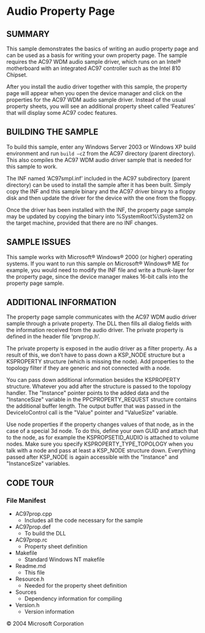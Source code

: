 # Audio Property Page
## SUMMARY
This sample demonstrates the basics of writing an audio property page and can be used as a basis for writing your own property page. The sample requires the AC97 WDM audio sample driver, which runs on an Intel® motherboard with an integrated AC97 controller such as the Intel 810 Chipset.

After you install the audio driver together with this sample, the property page will appear when you open the device manager and click on the properties for the AC97 WDM audio sample driver. Instead of the usual property sheets, you will see an additional property sheet called ‘Features’ that will display some AC97 codec features.
## BUILDING THE SAMPLE
To build this sample, enter any Windows Server 2003 or Windows XP build environment and run `build –cZ` from the AC97 directory (parent directory). This also compiles the AC97 WDM audio driver sample that is needed for this sample to work.

The INF named ‘AC97smpl.inf’ included in the AC97 subdirectory (parent directory) can be used to install the sample after it has been built. Simply copy the INF and this sample binary and the AC97 driver binary to a floppy disk and then update the driver for the device with the one from the floppy. 

Once the driver has been installed with the INF, the property page sample may be updated by copying the binary into %SystemRoot%\System32 on the target machine, provided that there are no INF changes.
## SAMPLE ISSUES
This sample works with Microsoft® Windows® 2000 (or higher) operating systems. If you want to run this sample on Microsoft® Windows® ME for example, you would need to modify the INF file and write a thunk-layer for the property page, since the device manager makes 16-bit calls into the property page sample.
## ADDITIONAL INFORMATION
The property page sample communicates with the AC97 WDM audio driver sample through a private property. The DLL then fills all dialog fields with the information received from the audio driver. The private property is defined in the header file ‘prvprop.h’.

The private property is exposed in the audio driver as a filter property. As a result of this, we don't have to pass down a KSP_NODE structure but a KSPROPERTY structure (which is missing the node). Add properties to the topology filter if they are generic and not connected with a node.

You can pass down additional information besides the KSPROPERTY structure. Whatever you add after the structure is passed to the topology handler. The "Instance" pointer points to the added data and the "InstanceSize" variable in the PPCPROPERTY_REQUEST structure contains the additional buffer length. The output buffer that was passed in the DeviceIoControl call is the "Value" pointer and "ValueSize" variable.

Use node properties if the property changes values of that node, as in the case of a special 3d node. To do this, define your own GUID and attach that to the node, as for example the KSPROPSETID_AUDIO is attached to volume nodes. Make sure you specify KSPROPERTY_TYPE_TOPOLOGY when you talk with a node and pass at least a KSP_NODE structure down. Everything passed after KSP_NODE is again accessible with the "Instance" and "InstanceSize" variables.
## CODE TOUR
### File Manifest
* AC97prop.cpp   
  * Includes all the code necessary for the sample
* AC97prop.def  
  * To build the DLL
* AC97prop.rc    
  * Property sheet definition
* Makefile       
  * Standard Windows NT makefile
* Readme.md     
  * This file
* Resource.h     
  * Needed for the property sheet definition
* Sources        
  * Dependency information for compiling
* Version.h      
  * Version information

© 2004 Microsoft Corporation

